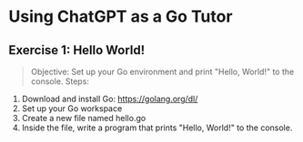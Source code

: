 # Using ChatGPT as a Go Tutor

## Exercise 1: Hello World!
> Objective: Set up your Go environment and print "Hello, World!" to the console.
Steps:
1. Download and install Go: https://golang.org/dl/
2. Set up your Go workspace
3. Create a new file named hello.go
4. Inside the file, write a program that prints "Hello, World!" to the console.

